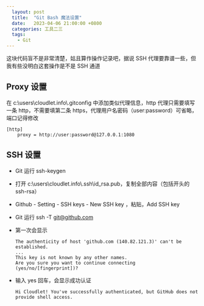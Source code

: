 ```yaml
---
  layout: post
  title:  "Git Bash 魔法设置"
  date:   2023-04-06 21:00:00 +0800
  categories: 工具二三
  tags:
    - Git
---
```


这块代码盲不是非常清楚，姑且算作操作记录吧，据说 SSH 代理要靠谱一些，但我有些没明白这套操作是不是 SSH 通道

## Proxy 设置

在 c:\users\cloudlet.info\\.gitconfig 中添加类似代理信息，http 代理只需要填写一条 http，不需要填第二条 https，代理用户名密码（user:password）可省略，端口记得修改

<!-- more -->

```
[http]
	proxy = http://user:password@127.0.0.1:1080
```

## SSH 设置

- Git 运行 ssh-keygen

- 打开 c:\users\cloudlet.info\\.ssh\id_rsa.pub，复制全部内容（包括开头的 ssh-rsa）

- Github -  Setting - SSH keys - New SSH key ，粘贴，Add SSH key

- Git 运行 ssh -T git@github.com

- 第一次会显示

  ```
  The authenticity of host 'github.com (140.82.121.3)' can't be established.
  ...
  This key is not known by any other names.
  Are you sure you want to continue connecting (yes/no/[fingerprint])?
  ```

- 输入 yes 回车，会显示成功认证

  ```
  Hi Cloudlet! You've successfully authenticated, but GitHub does not provide shell access.
  ```

  

  